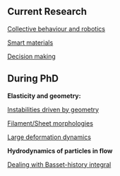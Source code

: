 ## Current Research

[Collective behaviour and robotics](./robotics)

[Smart materials](./material)

[Decision making](./psychophysics)

## During PhD

**Elasticity and geometry:**

<!-- [Instabilities driven by geometry](./coiling) -->
[Instabilities driven by geometry](./coiling)

[Filament/Sheet morphologies](./sheet_morph)

[Large deformation dynamics](./large_deformation)

**Hydrodynamics of particles in flow**

[Dealing with Basset-history integral](./mr_eqn)
